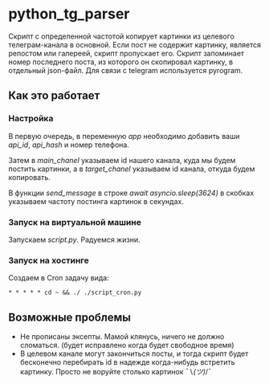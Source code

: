 # python_tg_parser

Скрипт с определенной частотой копирует картинки из целевого телеграм-канала в основной. Если пост не содержит картинку, является репостом или галереей, скрипт пропускает его. Скрипт запоминает номер последнего поста, из которого он скопировал картинку, в отдельный json-файл. Для связи с telegram используется pyrogram.

## Как это работает
### Настройка
В первую очередь, в переменную *app* необходимо добавить ваши *api_id*, *api_hash* и номер телефона. 

Затем в *main_chanel* указываем id нашего канала, куда мы будем постить картинки, а в *target_chanel* указываем id канала, откуда будем копировать. 

В функции *send_message* в строке *await asyncio.sleep(3624)* в скобках указываем частоту постинга картинок в секундах.

### Запуск на виртуальной машине
Запускаем *script.py*. Радуемся жизни.

### Запуск на хостинге
Создаем в Cron задачу вида:
```
* * * * * cd ~ && ./ ./script_cron.py
```

## Возможные проблемы
- Не прописаны эксепты. Мамой клянусь, ничего не должно сломаться. (будет исправлено когда будет свободное время)
- В целевом канале могут закончиться посты, и тогда скрипт будет бесконечно перебирать id в надежде когда-нибудь встретить картинку. Просто не воруйте столько картинок ¯∖_(ツ)_/¯
